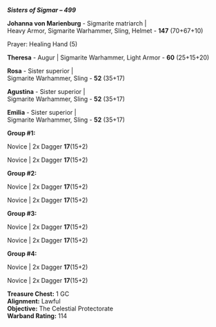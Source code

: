 ***Sisters of Sigmar – 499***	

**Johanna von Marienburg** - Sigmarite matriarch | 	
Heavy Armor, Sigmarite Warhammer, Sling, Helmet	 - **147** (70+67+10)

Prayer: Healing Hand (5)
	
**Theresa** - Augur | 
Sigmarite Warhammer, Light Armor	- **60** (25+15+20)

**Rosa** - Sister superior | 	
Sigmarite Warhammer, Sling	- **52** (35+17)

**Agustina** - Sister superior | 	
Sigmarite Warhammer, Sling	- **52** (35+17)

**Emilia** - Sister superior | 	
Sigmarite Warhammer, Sling	- **52** (35+17)
		
**Group #1:**

Novice | 
2x Dagger **17**(15+2)

Novice | 
2x Dagger **17**(15+2)

**Group #2:**

Novice | 
2x Dagger **17**(15+2)

Novice | 
2x Dagger **17**(15+2)

**Group #3:**

Novice | 
2x Dagger **17**(15+2)

Novice | 
2x Dagger **17**(15+2)

**Group #4:**

Novice | 
2x Dagger **17**(15+2)

Novice | 
2x Dagger **17**(15+2)

**Treasure Chest:** 1 GC  
**Alignment:** Lawful  
**Objective:** The Celestial Protectorate  
**Warband Rating:** 114
